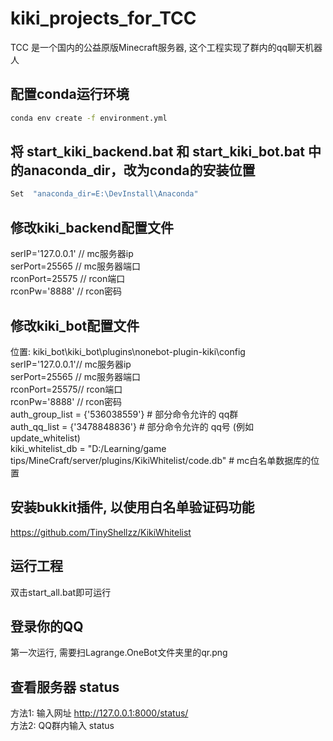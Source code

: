 # kiki_projects_for_TCC
TCC 是一个国内的公益原版Minecraft服务器, 这个工程实现了群内的qq聊天机器人


## 配置conda运行环境
```bash
conda env create -f environment.yml
```

## 将 start_kiki_backend.bat 和 start_kiki_bot.bat 中的anaconda_dir，改为conda的安装位置
```bash
Set  "anaconda_dir=E:\DevInstall\Anaconda"
```

## 修改kiki_backend配置文件
serIP='127.0.0.1'  // mc服务器ip <br />
serPort=25565    // mc服务器端口 <br />
rconPort=25575  // rcon端口 <br />
rconPw='8888'  // rcon密码

## 修改kiki_bot配置文件
位置: kiki_bot\kiki_bot\plugins\nonebot-plugin-kiki\config <br />
serIP='127.0.0.1'// mc服务器ip <br />
serPort=25565 // mc服务器端口 <br />
rconPort=25575// rcon端口 <br />
rconPw='8888' // rcon密码<br />
auth_group_list = {'536038559'}     # 部分命令允许的 qq群<br />
auth_qq_list = {'3478848836'}   # 部分命令允许的 qq号 (例如 update_whitelist)<br />
kiki_whitelist_db = "D:/Learning/game tips/MineCraft/server/plugins/KikiWhitelist/code.db"  # mc白名单数据库的位置

## 安装bukkit插件, 以使用白名单验证码功能
https://github.com/TinyShellzz/KikiWhitelist

## 运行工程
双击start_all.bat即可运行

## 登录你的QQ
第一次运行, 需要扫Lagrange.OneBot文件夹里的qr.png

## 查看服务器 status
方法1: 输入网址 http://127.0.0.1:8000/status/ <br />
方法2: QQ群内输入 status

